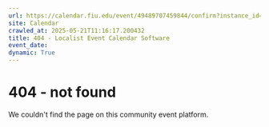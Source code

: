 ```yaml
---
url: https://calendar.fiu.edu/event/49489707459844/confirm?instance_id=49489707477262&return=https%3A%2F%2Fcalendar.fiu.edu%2Fcalendar%3Fevent_types%255B%255D%3D121719
site: Calendar
crawled_at: 2025-05-21T11:16:17.200432
title: 404 - Localist Event Calendar Software
event_date: 
dynamic: True
---
```


# 404 - not found
We couldn't find the page on this community event platform.
